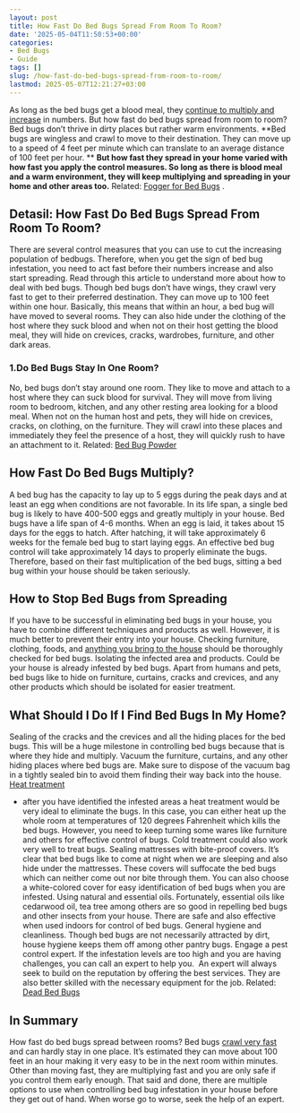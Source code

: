 ```yaml
---
layout: post
title: How Fast Do Bed Bugs Spread From Room To Room?
date: '2025-05-04T11:50:53+00:00'
categories:
- Bed Bugs
- Guide
tags: []
slug: /how-fast-do-bed-bugs-spread-from-room-to-room/
lastmod: 2025-05-07T12:21:27+03:00
---
```


As long as the bed bugs get a blood meal, they
[continue to multiply and increase](https://pestpolicy.com/lifespan-of-a-bed-bug-without-blood/)
in numbers. But how fast do bed bugs spread from room to room? Bed bugs don’t thrive in dirty places but rather warm environments.
**Bed bugs are wingless and crawl to move to their destination. They can move up to a speed of 4 feet per minute which can translate to an average distance of 100 feet per hour. **
**But how fast they spread in your home varied with how fast you apply the control measures. So long as there is blood meal and a warm environment, they will keep multiplying and spreading in your home and other areas too.**
Related:
[Fogger for Bed Bugs](https://pestpolicy.com/best-fogger-for-bed-bugs/)
.
## Detasil: How Fast Do Bed Bugs Spread From Room To Room?
There are several control measures that you can use to cut the increasing population of bedbugs.
Therefore, when you get the sign of bed bug infestation, you need to act fast before their numbers increase and also start spreading. Read through this article to understand more about how to deal with bed bugs.
Though bed bugs don’t have wings, they crawl very fast to get to their preferred destination. They can move up to 100 feet within one hour. Basically, this means that within an hour, a bed bug will have moved to several rooms.
They can also hide under the clothing of the host where they suck blood and when not on their host getting the blood meal, they will hide on crevices, cracks, wardrobes, furniture, and other dark areas.
### 1.**Do Bed Bugs Stay In One Room?**
No, bed bugs don’t stay around one room. They like to move and attach to a host where they can suck blood for survival.
They will move from living room to bedroom, kitchen, and any other resting area looking for a blood meal. When not on the human host and pets, they will hide on crevices, cracks, on clothing, on the furniture.
They will crawl into these places and immediately they feel the presence of a host, they will quickly rush to have an attachment to it.
Related:
[Bed Bug Powder](https://pestpolicy.com/best-bed-bug-powder/)
## **How Fast Do Bed Bugs Multiply?**
A bed bug has the capacity to lay up to 5 eggs during the peak days and at least an egg when conditions are not favorable. In its life span, a single bed bug is likely to have 400-500 eggs and greatly multiply in your house.
Bed bugs have a life span of 4-6 months. When an egg is laid, it takes about 15 days for the eggs to hatch. After hatching, it will take approximately 6 weeks for the female bed bug to start laying eggs.
An effective bed bug control will take approximately 14 days to properly eliminate the bugs. Therefore, based on their fast multiplication of the bed bugs, sitting a bed bug within your house should be taken seriously.
## **How to Stop Bed Bugs from Spreading**
If you have to be successful in eliminating bed bugs in your house, you have to combine different techniques and products as well. However, it is much better to prevent their entry into your house.
Checking furniture, clothing, foods, and
[anything you bring to the house](https://pestpolicy.com/what-causes-bed-bugs/)
should be thoroughly checked for bed bugs.
Isolating the infected area and products. Could be your house is already infested by bed bugs.
Apart from humans and pets, bed bugs like to hide on furniture, curtains, cracks and crevices, and any other products which should be isolated for easier treatment.
## **What Should I Do If I Find Bed Bugs In My Home?**
Sealing of the cracks and the crevices and all the hiding places for the bed bugs. This will be a huge milestone in controlling bed bugs because that is where they hide and multiply.
Vacuum the furniture, curtains, and any other hiding places where bed bugs are. Make sure to dispose of the vacuum bag in a tightly sealed bin to avoid them finding their way back into the house.
[Heat treatment](https://pestpolicy.com/how-to-kill-bed-bug-eggs/)
- after you have identified the infested areas a heat treatment would be very ideal to eliminate the bugs. In this case, you can either heat up the whole room at temperatures of 120 degrees Fahrenheit which kills the bed bugs.
However, you need to keep turning some wares like furniture and others for effective control of bugs. Cold treatment could also work very well to treat bugs.
Sealing mattresses with bite-proof covers. It’s clear that bed bugs like to come at night when we are sleeping and also hide under the mattresses. These covers will suffocate the bed bugs which can neither come out nor bite through them. You can also choose a white-colored cover for easy identification of bed bugs when you are infested.
Using natural and essential oils. Fortunately, essential oils like cedarwood oil, tea tree among others are so good in repelling bed bugs and other insects from your house. There are safe and also effective when used indoors for control of bed bugs.
General hygiene and cleanliness. Though bed bugs are not necessarily attracted by dirt, house hygiene keeps them off among other pantry bugs.
Engage a pest control expert. If the infestation levels are too high and you are having challenges, you can call an expert to help you.  An expert will always seek to build on the reputation by offering the best services. They are also better skilled with the necessary equipment for the job.
Related:
[Dead Bed Bugs](https://pestpolicy.com/dead-bed-bugs/)
## In Summary
How fast do bed bugs spread between rooms? Bed bugs
[crawl very fast](https://pestpolicy.com/do-bed-bugs-jump/)
and can hardly stay in one place. It’s estimated they can move about 100 feet in an hour making it very easy to be in the next room within minutes.
Other than moving fast, they are multiplying fast and you are only safe if you control them early enough.
That said and done, there are multiple options to use when controlling bed bug infestation in your house before they get out of hand. When worse go to worse, seek the help of an expert.
